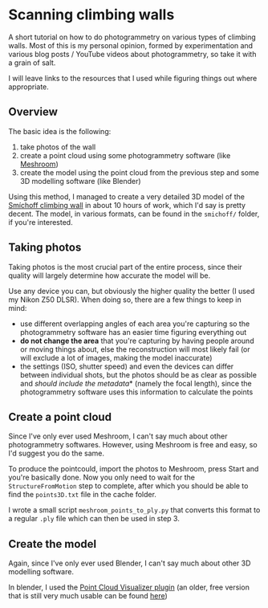 # Scanning climbing walls
A short tutorial on how to do photogrammetry on various types of climbing walls. Most of this is my personal opinion, formed by experimentation and various blog posts / YouTube videos about photogrammetry, so take it with a grain of salt.

I will leave links to the resources that I used while figuring things out where appropriate.

## Overview
The basic idea is the following:
1. take photos of the wall
2. create a point cloud using some photogrammetry software (like [Meshroom](https://github.com/alicevision/meshroom))
3. create the model using the point cloud from the previous step and some 3D modelling software (like Blender)

Using this method, I managed to create a very detailed 3D model of the [Smíchoff climbing wall](https://www.lezeckecentrum.cz/cs/) in about 10 hours of work, which I'd say is pretty decent. The model, in various formats, can be found in the `smichoff/` folder, if you're interested.

## Taking photos
Taking photos is the most crucial part of the entire process, since their quality will largely determine how accurate the model will be.

Use any device you can, but obviously the higher quality the better (I used my Nikon Z50 DLSR). When doing so, there are a few things to keep in mind:
- use different overlapping angles of each area you're capturing so the photogrammetry software has an easier time figuring everything out
- **do not change the area** that you're capturing by having people around or moving things about, else the reconstruction will most likely fail (or will exclude a lot of images, making the model inaccurate)
- the settings (ISO, shutter speed) and even the devices can differ between individual shots, but the photos should be as clear as possible and *should include the metadata** (namely the focal length), since the photogrammetry software uses this information to calculate the points

## Create a point cloud
Since I've only ever used Meshroom, I can't say much about other photogrammetry softwares. However, using Meshroom is free and easy, so I'd suggest you do the same.

To produce the pointcould, import the photos to Meshroom, press Start and you're basically done. Now you only need to wait for the `StructureFromMotion` step to complete, after which you should be able to find the `points3D.txt` file in the cache folder.

I wrote a small script `meshroom_points_to_ply.py` that converts this format to a regular `.ply` file which can then be used in step 3.

## Create the model
Again, since I've only ever used Blender, I can't say much about other 3D modelling software.

In blender, I used the [Point Cloud Visualizer plugin](https://github.com/uhlik/bpy) (an older, free version that is still very much usable can be found [here](https://raw.githubusercontent.com/uhlik/bpy/master/space_view3d_point_cloud_visualizer.py))
